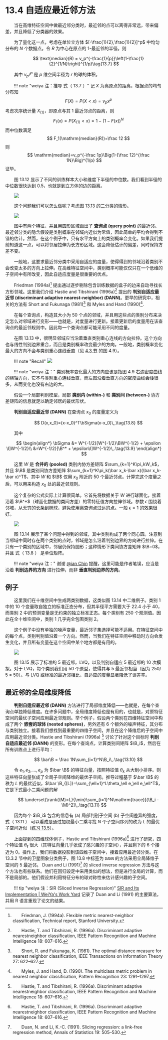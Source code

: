 # 13.4 自适应最近邻方法

<style>p{text-indent:2em;2}</style>

当在高维特征空间中做最近邻分类时，最近邻的点可以离得非常远，带来偏差，并且降低了分类器的效果。

为了量化这一点，考虑在单位立方体 $[-\frac{1}{2},\frac{1}{2}]^p$ 中均匀分布的 $N$ 个数据点。令 $R$ 为中心在原点的 1-最近邻的半径。则

$$
\text{median}(R) = v_p^{-\frac{1}{p}}\left(1-\frac{1}{2}^{1/N}\right)^{1/p}\tag{13.7}
$$

其中 $v_pr^p$ 是 $p$ 维空间半径为 $r$ 的球的体积。

!!! note "weiya 注：推导 式（ 13.7 ）"
	记 $X$ 为离原点的距离，根据点的均匀分布知
	$$
	F(X) = P(X<x)=v_px^p
	$$
	考虑次序统计量 $X_{(1)}$，即原点与其 1 最近邻点的距离，则
	$$
	F_1(x)=P(X_{(1)}<x)=1-(1-F(x))^N
	$$
	而中位数满足
	$$
	F_1(\mathrm{median}(R))=\frac 12
	$$
	则
	$$
	\mathrm{median}=v_p^{-\frac 1p}\Big(1-{\frac 12}^{\frac 1N}\Big)^{1/p}
	$$
	证毕。

图 13.12 显示了不同的训练样本大小和维度下半径的中位数。我们看到半径的中位数很快达到 0.5，也就是到立方体的边的距离。

![](../img/13/fig13.12.png)

这个问题我们可以怎么做呢？考虑图 13.13 的二分类的情形。

![](../img/13/fig13.13.png)

图中有两个特征，并且用圆形区域画出了 **查询点 (query point)** 的最近邻。最近邻分类的隐含假设是类别概率在邻域内近似为常值，因此简单的平均会得到不错的估计。然而，在这个例子中，只有水平方向上的类别概率会变化。如果我们提前知道这一点，可以将邻居拉伸为长方形区域。这会降低估计的偏差，同时保持方差不变。

一般地，这要求最近邻分类中采用自适应的度量，使得得到的邻域沿着类别不会改变太多的方向上拉伸。在高维特征空间中，类别概率可能仅仅只在一个低维的子空间中有所改变，因此自适应度量是很重要的优点。

Friedman (1994a)[^1] 提出通过逐步剔除包含训练数据的盒子的边来自动寻找长方形邻域。这里我们介绍  Hastie and Tibshirani (1996a)[^2] 提出的 **判别自适应最近邻 (discriminant adaptive nearest-neighbor) (DANN)**。更早的研究中，相关的方法有 Short and Fukunaga (1981)[^3] 和 Myles and Hand (1990)[^4].

在每个查询点，构造其大小为 50 个点的邻域，并且用这些点的类别分布来决定怎么对邻域进行变形——也就是，对度量进行更新。接着更新后的度量用在该查询点的最近邻规则中。因此每一个查询点都可能采用不同的度量。

在图 13.13 中，很明显邻域应当沿着垂直类别重心连线的方向拉伸。这个方向也与线性判别边界重合，而且是类别概率改变最少的方向。一般地，类别概率变化最大的方向不会与类别重心连线垂直（见 [4.3 节](../04-Linear-Methods-for-Classification/4.3-Linear-Discriminant-Analysis/index.html) 的图 4.9）。

!!! note "Recall"
	![](../img/04/fig4.9.png)

!!! note "weiya 注："
	类别概率变化最大的方向应该是指图 4.9 右边密度曲线的横轴方向，它不与类别重心连线垂直，而左图沿着垂直方向的密度曲线会矮很多，从而变化也没有右边的大。

假设一个局部判别模型，局部 **类别内 (within-)** 和 **类别间 (between-)** 协方差矩阵的信息就足以确定邻居的最优形状。

**判别自适应最近邻 (DANN)** 在查询点 $x_0$ 的度量定义为 

$$
D(x,x_0)=(x-x_0)^T\bSigma(x-x_0)\,,\tag{13.8}
$$

其中

$$
\begin{align*}
\bSigma &= W^{-1/2}[W^{-1/2}\BW^{-1/2} + \epsilon \I]W^{-1/2}\\
&=W^{-1/2}[\B^* + \epsilon\I]W^{-1/2}\,.\tag{13.9}
\end{align*}
$$

这里 $W$ 是 **合并的 (pooled)** 类别内协方差矩阵 $\sum_{k=1}^K\pi_kW_k$，并且 $\B$ 是类别间协方差矩阵 $\sum_{k=1}^K\pi_k(\bar x_k-\bar x)(\bar x_k-\bar x)^T$，其中 $W$ 和 $\B$ 仅用 $x_0$ 附近的 50 个最近邻点。计算完这个度量之后，可以用来构造 $x_0$ 处的最近邻规则。

这个复杂的公式实际上计算很简单。它首先将数据关于 $W$ 进行球面化，接着沿着 $\B^*$（球面化数据的类间方差）的零特征值方向拉伸邻域。参数 $\epsilon$ 围绕着邻域，从无穷的长条到椭球，避免使用离查询点过远的点。一般 $\epsilon=1$ 的效果很好。

![](../img/13/fig13.14.png)

图 13.14 展示了某个问题中得到的邻域，其中类别构成了两个同心圆。注意到当邻域中同时存在两个类别的点时，邻域是怎么沿着判别边界的方向进行拉伸。在只有一个类别的区域中，邻居仍保持圆形；这种情形下类间协方差矩阵 $\B=0$，并且 式（ 13.8 ） 是单位矩阵。

!!! note "weiya 注："
	谢谢 [@ian Chin](https://disqus.com/by/qianyy/) 提醒，这里可能是作者笔误，应当是沿着 **判别边界的方向** 进行拉伸，而非 **垂直判别边界的方向**。

## 例子

这里我们在十维空间中生成两类别数据，这类似图 13.14 中二维例子。类别 1 中的 10 个变量取自独立的标准正态分布，但其半径平方需要大于 22.4 小于 40，而类别 2 中的预测变量是无约束的独立标准正态。每个类别有 250 个观测值。因此在全十维空间中，类别 1 几乎完全包围类别 2。

这个例子中没有单独的噪声变量，最近邻子集选择可能不适用。在特征空间中的每个点，类别判别值沿着一个方向。然而，当我们在特征空间中移动时方向会发生变化，并且所有变量在这个空间中某个地方都是有用的。

![](../img/13/fig13.15.png)

图 13.15 展示了标准的 5 最近邻，LVQ，以及判别自适应 5 最近邻的 10 次模拟。对于 LVQ，每个类别我们用 50 个原型，使得其与 5 最近邻相当（因为 250/ 5 = 50）。与 LVQ 或标准的最近邻相比，自适应的度量显著降低了误差率。

## 最近邻的全局维度降低

**判别自适应最近邻 (DANN)** 方法进行了局部维度降低——也就是，在每个查询点单独降低维度。在许多问题中，全局维度降低也是有用的，也就是，对原特征空间的最优子空间应用最近邻规则。举个例子，假设两个类别在四维特征空间中构成了两个 **嵌套的球体 (nested spheres)**，另外还有 6 个额外的噪声特征，其分布与类别独立。接着我们想找到最重要的四维子空间，并且在这个降维后的子空间中应用最近邻分类。Hastie and Tibshirani (1996a) [^2] 讨论了针对这个目标时 **判别自适应最近邻 (DANN)** 的变形。在每个查询点，计算类别间矩阵 $\B_i$，然后在所有训练点上进行平均：

$$
\bar\B = \frac 1N\sum_{i=1}^N\B_i\,.\tag{13.10}
$$

令 $e_1,e_2,\ldots,e_p$ 为 $\bar \B$ 的特征向量，按照特征值 $\theta_k$ 从大到小排序。则这些特征向量张成了全局子空间降维的最优子空间。推导过程基于 $\bar \B$ 的秩为 $L$ 的最优近似，$\bar \B_{[L]}=\sum_{\ell=1}^L\theta_\ell e_\ell e_\ell^T$，它是下式最小二乘问题的解

$$
\underset{\rank(\M)=L}{\min}\sum_{i=1}^N\mathrm{trace}[(\B_i - \M)^2]\,.\tag{13.11}
$$

因为每个 $\B_i$ 包含的信息有 (a) 局部判别子空间 (b) 子空间差异的强度，式（ 13.11 ） 可以看成是通过加权最小二乘寻找 $N$ 个子空间序列的秩为 $L$ 的最优子空间近似（[练习 13.5](https://github.com/szcf-weiya/ESL-CN/issues/170)）。

上面提到的四维球体例子，Hastie and Tibshirani (1996a)[^2] 进行了研究，四个特征值 $\theta_\ell$ 很大（其特征向量几乎张成了感兴趣的子空间），并且剩下的 6 个接近为 0。操作上，我们将数据投影到该四维子空间中，接着应用最近邻分类。在 13.3.2 节中的卫星图象分类例子，图 13.8 中标签为 `DANN` 的方法采用全局降维子空间的 5 最近邻。 Duan and Li (1991)[^5] 的 sliced inverse regression 方法与这个方法也有些联系。他们在回归设定中采用类似的想法，但是进行全局的计算，而不是局部的。他们假设并利用特征分布的球对称性来估计感兴趣的子空间。


!!! tip "weiya 注：SIR (Sliced Inverse Regression)"
	[SIR and Its Implementation | WeiYa's Work Yard](https://stats.hohoweiya.xyz//2019/01/05/SIR/) 记录了 Duan and Li (1991) 的主要算法，并用 R 语言重现了论文的结果。

[^1]: Friedman, J. (1994a). Flexible metric nearest-neighbor classification, Technical report, Stanford University.
[^2]: Hastie, T. and Tibshirani, R. (1996a). Discriminant adaptive nearestneighbor classification, IEEE Pattern Recognition and Machine Intelligence 18: 607–616.
[^3]: Short, R. and Fukunaga, K. (1981). The optimal distance measure for nearest neighbor classification, IEEE Transactions on Information Theory 27: 622–627.
[^4]: Myles, J. and Hand, D. (1990). The multiclass metric problem in nearest neighbor classification, Pattern Recognition 23: 1291–1297.
[^5]: Duan, N. and Li, K.-C. (1991). Slicing regression: a link-free regression method, Annals of Statistics 19: 505–530.